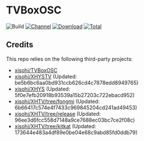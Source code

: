 # TVBoxOSC

![Build](https://shields.io/github/actions/workflow/status/xisohi/TVBoxOSC/test.yml?branch=master&logo=github&label=Build)
[![Channel](https://img.shields.io/badge/Follow-Gitee-blue.svg?logo=Gitee)](https://gitee.com/xisohi/XHYSosc/releases)
[![Download](https://img.shields.io/github/v/release/xisohi/TVBoxOSC?color=orange&logoColor=orange&label=Download&logo=DocuSign)](https://github.com/xisohi/TVBoxOSC/releases/latest) 
[![Total](https://shields.io/github/downloads/xisohi/TVBoxOSC/total?logo=Bookmeter&label=Counts&logoColor=yellow&color=yellow)](https://github.com/xisohi/TVBoxOSC/releases)

## Credits
This repo relies on the following third-party projects:
- [xisohi/TVBoxOSC](https://github.com/xisohi/TVBoxOSC)
- [xisohi/XHYSTV](https://github.com/xisohi/XHYSTV) (Updated: be5b6bc6aa0bd931ccb626cd4c7878edd8949765)
- [xisohi/XHYS](https://github.com/xisohi/XHYS) (Updated: 5f0e7efb20918b93539a15b27203c722ebacd952)
- [xisohi/XHTV/tree/fongmi](https://github.com/xisohi/XHTV/tree/fongmi) (Updated: 6b66417c574e4f7433c969845204cd241ad49453)
- [xisohi/XHTV/tree/release](https://github.com/xisohi/XHTV/tree/release) (Updated: 96ee3d6fcc558d7148a9ce7688ec03bc7ce2f08c)
- [xisohi/XHTV/tree/kitkat](https://github.com/xisohi/XHTV/tree/kitkat) (Updated: 173644e483a4df89e0be04e68c9abd85fd0ddb79)
